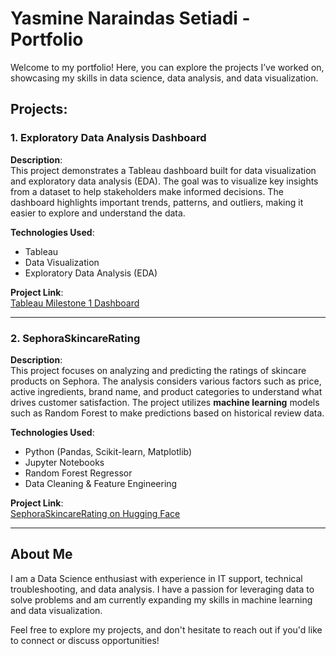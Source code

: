# Yasmine Naraindas Setiadi - Portfolio

Welcome to my portfolio! Here, you can explore the projects I’ve worked on, showcasing my skills in data science, data analysis, and data visualization.

## Projects:

### 1. **Exploratory Data Analysis Dashboard**
**Description**:  
This project demonstrates a Tableau dashboard built for data visualization and exploratory data analysis (EDA). The goal was to visualize key insights from a dataset to help stakeholders make informed decisions. The dashboard highlights important trends, patterns, and outliers, making it easier to explore and understand the data.

**Technologies Used**:  
- Tableau  
- Data Visualization  
- Exploratory Data Analysis (EDA)

**Project Link**:  
[Tableau Milestone 1 Dashboard](https://public.tableau.com/app/profile/yasmine.setiadi/viz/Milestone1_17345206744000/Dashboard1)

---

### 2. **SephoraSkincareRating**  
**Description**:  
This project focuses on analyzing and predicting the ratings of skincare products on Sephora. The analysis considers various factors such as price, active ingredients, brand name, and product categories to understand what drives customer satisfaction. The project utilizes **machine learning** models such as Random Forest to make predictions based on historical review data.

**Technologies Used**:  
- Python (Pandas, Scikit-learn, Matplotlib)  
- Jupyter Notebooks  
- Random Forest Regressor  
- Data Cleaning & Feature Engineering

**Project Link**:  
[SephoraSkincareRating on Hugging Face](https://huggingface.co/spaces/yasminenaraindas/SephoraSkincareRating)

---

## About Me  
I am a Data Science enthusiast with experience in IT support, technical troubleshooting, and data analysis. I have a passion for leveraging data to solve problems and am currently expanding my skills in machine learning and data visualization.

Feel free to explore my projects, and don't hesitate to reach out if you'd like to connect or discuss opportunities!
